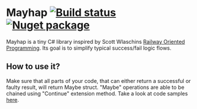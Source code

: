 # Mayhap [![Build status](https://ci.appveyor.com/api/projects/status/7dd0enuihjr8dwgj?svg=true)](https://ci.appveyor.com/project/pmartynski/mayhap) [![Nuget package](https://img.shields.io/nuget/v/mayhap.svg)](https://www.nuget.org/packages/Mayhap)

Mayhap is a tiny C# library inspired by Scott Wlaschins [Railway Oriented Programming](https://fsharpforfunandprofit.com/rop/). Its goal is to simplify typical success/fail logic flows.

## How to use it?
Make sure that all parts of your code, that can either return a successful or faulty result, will return Maybe<TValue> struct. "Maybe" operations are able to be chained using "Continue" extension method.
Take a look at code samples [here](https://github.com/pmartynski/mayhap/blob/master/samples/Mayhap.Samples/CustomerService.cs).
